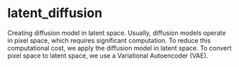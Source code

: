# latent_diffusion
Creating diffusion model in latent space.
Usually, diffusion models operate in pixel space, which requires significant computation. To reduce this computational cost, we apply the diffusion model in latent space.
To convert pixel space to latent space, we use a Variational Autoencoder (VAE).
